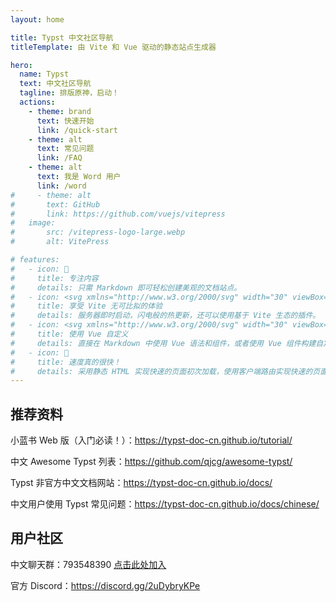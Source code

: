 ```yaml
---
layout: home

title: Typst 中文社区导航
titleTemplate: 由 Vite 和 Vue 驱动的静态站点生成器

hero:
  name: Typst
  text: 中文社区导航
  tagline: 排版原神，启动！
  actions:
    - theme: brand
      text: 快速开始
      link: /quick-start
    - theme: alt
      text: 常见问题
      link: /FAQ
    - theme: alt
      text: 我是 Word 用户
      link: /word
#     - theme: alt
#       text: GitHub
#       link: https://github.com/vuejs/vitepress
#   image:
#       src: /vitepress-logo-large.webp
#       alt: VitePress

# features:
#   - icon: 📝
#     title: 专注内容
#     details: 只需 Markdown 即可轻松创建美观的文档站点。
#   - icon: <svg xmlns="http://www.w3.org/2000/svg" width="30" viewBox="0 0 256 256.32"><defs><linearGradient id="a" x1="-.828%" x2="57.636%" y1="7.652%" y2="78.411%"><stop offset="0%" stop-color="#41D1FF"/><stop offset="100%" stop-color="#BD34FE"/></linearGradient><linearGradient id="b" x1="43.376%" x2="50.316%" y1="2.242%" y2="89.03%"><stop offset="0%" stop-color="#FFEA83"/><stop offset="8.333%" stop-color="#FFDD35"/><stop offset="100%" stop-color="#FFA800"/></linearGradient></defs><path fill="url(#a)" d="M255.153 37.938 134.897 252.976c-2.483 4.44-8.862 4.466-11.382.048L.875 37.958c-2.746-4.814 1.371-10.646 6.827-9.67l120.385 21.517a6.537 6.537 0 0 0 2.322-.004l117.867-21.483c5.438-.991 9.574 4.796 6.877 9.62Z"/><path fill="url(#b)" d="M185.432.063 96.44 17.501a3.268 3.268 0 0 0-2.634 3.014l-5.474 92.456a3.268 3.268 0 0 0 3.997 3.378l24.777-5.718c2.318-.535 4.413 1.507 3.936 3.838l-7.361 36.047c-.495 2.426 1.782 4.5 4.151 3.78l15.304-4.649c2.372-.72 4.652 1.36 4.15 3.788l-11.698 56.621c-.732 3.542 3.979 5.473 5.943 2.437l1.313-2.028 72.516-144.72c1.215-2.423-.88-5.186-3.54-4.672l-25.505 4.922c-2.396.462-4.435-1.77-3.759-4.114l16.646-57.705c.677-2.35-1.37-4.583-3.769-4.113Z"/></svg>
#     title: 享受 Vite 无可比拟的体验
#     details: 服务器即时启动，闪电般的热更新，还可以使用基于 Vite 生态的插件。
#   - icon: <svg xmlns="http://www.w3.org/2000/svg" width="30" viewBox="0 0 256 220.8"><path fill="#41B883" d="M204.8 0H256L128 220.8 0 0h97.92L128 51.2 157.44 0h47.36Z"/><path fill="#41B883" d="m0 0 128 220.8L256 0h-51.2L128 132.48 50.56 0H0Z"/><path fill="#35495E" d="M50.56 0 128 133.12 204.8 0h-47.36L128 51.2 97.92 0H50.56Z"/></svg>
#     title: 使用 Vue 自定义
#     details: 直接在 Markdown 中使用 Vue 语法和组件，或者使用 Vue 组件构建自定义主题。
#   - icon: 🚀
#     title: 速度真的很快！
#     details: 采用静态 HTML 实现快速的页面初次加载，使用客户端路由实现快速的页面切换导航。
---
```


<!--- TODO
放一些 Typst 编译出的美图？
简单的 Typst 语法示例？
友链？
或者直接是“快速入门”的太长不看版？
--->

## 推荐资料

小蓝书 Web 版（入门必读！）：https://typst-doc-cn.github.io/tutorial/

中文 Awesome Typst 列表：https://github.com/qjcg/awesome-typst/

Typst 非官方中文文档网站：https://typst-doc-cn.github.io/docs/

中文用户使用 Typst 常见问题：https://typst-doc-cn.github.io/docs/chinese/

## 用户社区

中文聊天群：793548390 [点击此处加入](https://qm.qq.com/q/MQO6j6jCw2)

官方 Discord：https://discord.gg/2uDybryKPe
